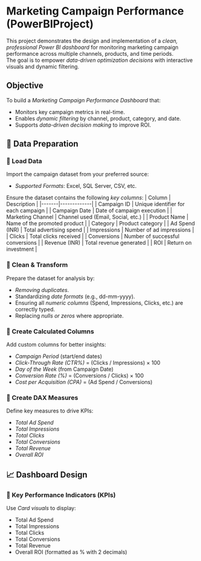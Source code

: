 # Marketing Campaign Performance (PowerBIProject)
This project demonstrates the design and implementation of a *clean, professional Power BI dashboard* for monitoring marketing campaign performance across multiple channels, products, and time periods.  
The goal is to empower *data-driven optimization decisions* with interactive visuals and dynamic filtering.

## Objective
To build a *Marketing Campaign Performance Dashboard* that:
- Monitors key campaign metrics in real-time.
- Enables *dynamic filtering* by channel, product, category, and date.
- Supports *data-driven decision making* to improve ROI.

## 📂 Data Preparation

### ⿡ Load Data
Import the campaign dataset from your preferred source:
- *Supported Formats*: Excel, SQL Server, CSV, etc.

Ensure the dataset contains the following *key columns*:
| Column | Description |
|-------|-------------|
| Campaign ID | Unique identifier for each campaign |
| Campaign Date | Date of campaign execution |
| Marketing Channel | Channel used (Email, Social, etc.) |
| Product Name | Name of the promoted product |
| Category | Product category |
| Ad Spend (INR) | Total advertising spend |
| Impressions | Number of ad impressions |
| Clicks | Total clicks received |
| Conversions | Number of successful conversions |
| Revenue (INR) | Total revenue generated |
| ROI | Return on investment |


### ⿢ Clean & Transform
Prepare the dataset for analysis by:
- *Removing duplicates*.
- Standardizing *date formats* (e.g., dd-mm-yyyy).
- Ensuring all *numeric columns* (Spend, Impressions, Clicks, etc.) are correctly typed.
- Replacing *nulls or zeros* where appropriate.


### ⿣ Create Calculated Columns
Add custom columns for better insights:
- *Campaign Period* (start/end dates)
- *Click-Through Rate (CTR%)* = (Clicks / Impressions) × 100
- *Day of the Week* (from Campaign Date)
- *Conversion Rate (%)* = (Conversions / Clicks) × 100
- *Cost per Acquisition (CPA)* = (Ad Spend / Conversions)


### ⿤ Create DAX Measures
Define key measures to drive KPIs:
- *Total Ad Spend*
- *Total Impressions*
- *Total Clicks*
- *Total Conversions*
- *Total Revenue*
- *Overall ROI*


## 📈 Dashboard Design


### 🔑 Key Performance Indicators (KPIs)
Use *Card visuals* to display:
- Total Ad Spend
- Total Impressions
- Total Clicks
- Total Conversions
- Total Revenue
- Overall ROI (formatted as % with 2 decimals)


